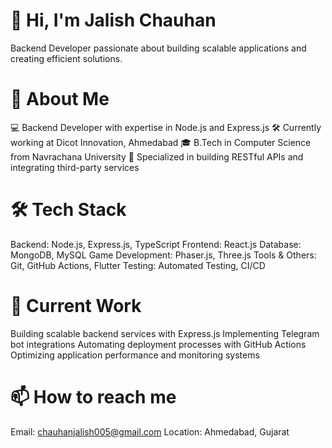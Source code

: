 # 👋 Hi, I'm Jalish Chauhan
Backend Developer passionate about building scalable applications and creating efficient solutions.

# 🚀 About Me

💻 Backend Developer with expertise in Node.js and Express.js
🛠️ Currently working at Dicot Innovation, Ahmedabad
🎓 B.Tech in Computer Science from Navrachana University
🌟 Specialized in building RESTful APIs and integrating third-party services

# 🛠️ Tech Stack

Backend: Node.js, Express.js, TypeScript
Frontend: React.js
Database: MongoDB, MySQL
Game Development: Phaser.js, Three.js
Tools & Others: Git, GitHub Actions, Flutter
Testing: Automated Testing, CI/CD

# 🔭 Current Work

Building scalable backend services with Express.js
Implementing Telegram bot integrations
Automating deployment processes with GitHub Actions
Optimizing application performance and monitoring systems


# 📫 How to reach me

Email: chauhanjalish005@gmail.com
Location: Ahmedabad, Gujarat

